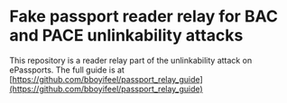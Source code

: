# Fake passport reader relay for BAC and PACE unlinkability attacks

This repository is a reader relay part of the unlinkability attack on ePassports. The full guide is at [https://github.com/bboyifeel/passport_relay_guide](https://github.com/bboyifeel/passport_relay_guide)

